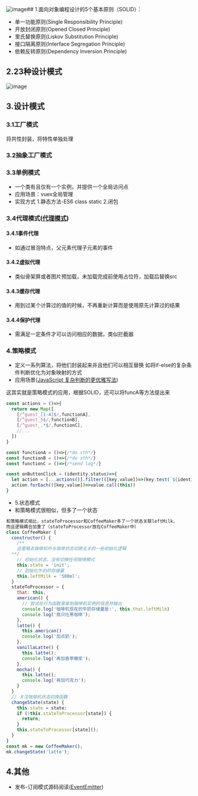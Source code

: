 ![image](https://github.com/HowToMeetYou/blog--/assets/41479550/ee5f58cf-8445-42c3-802f-49e6e0791140)## 1.面向对象编程设计的5个基本原则（SOLID）：

* 单一功能原则(Single Responsibility Principle)
* 开放封闭原则(Opened Closed Principle)
* 里氏替换原则(Liskov Substitution Principle)
* 接口隔离原则(Interface Segregation Principle)
* 依赖反转原则(Dependency Inversion Principle)
## 2.23种设计模式

![image](https://github.com/HowToMeetYou/blog--/assets/41479550/fc870b5f-a596-4760-b6b0-73294969bd92)



## 3.设计模式

### 3.1工厂模式

将共性封装，将特性单独处理

### 3.2抽象工厂模式

### 3.3单例模式

* 一个类有且仅有一个实例，并提供一个全局访问点
* 应用场景：vuex全局管理
* 实现方式
1.静态方法-ES6 class static
2.闭包
### 3.4代理模式([代理模式](https://juejin.cn/book/6844733790204461070/section/6844733790275780621))

#### 3.4.1事件代理

* 如通过冒泡特点，父元素代理子元素的事件
#### 3.4.2虚拟代理

* 类似骨架屏或者图片预加载，未加载完成前使用占位符，加载后替换src
#### 3.4.3缓存代理

* 用到过某个计算过的值的时候，不再重新计算而是使用原先计算过的结果
#### 3.4.4保护代理

* 需满足一定条件才可以访问相应的数据，类似拦截器
### 4.策略模式

* 定义一系列算法，将他们封装起来并且他们可以相互替换
如将if-else的复杂条件判断优化为对象映射的方式
* 应用场景([JavaScript 复杂判断的更优雅写法](https://juejin.cn/post/6844903705058213896))

这其实就是策略模式的应用，根据SOLID，还可以将funcA等方法提出来
```javascript
const actions = ()=>{
  return new Map([
    [/^guest_[1-4]$/,functionA],
    [/^guest_5$/,functionB],
    [/^guest_.*$/,functionC],
    //...
  ])
}

const functionA = ()=>{/*do sth*/}
const functionB = ()=>{/*do sth*/}
const functionC = ()=>{/*send log*/}

const onButtonClick = (identity,status)=>{
  let action = [...actions()].filter(([key,value])=>(key.test(`${identity}_${status}`)))
  action.forEach(([key,value])=>value.call(this))
}
```
* 5.状态模式
* 和策略模式很相似，但多了一个状态
```javascript
和策略模式相比，stateToProcessor和CoffeeMaker多了一个状态关联leftMilk，
而且逻辑耦合加重了（stateToProcessor放在CoffeeMaker中）
class CoffeeMaker {
  constructor() {
    /**
    这里略去咖啡机中与咖啡状态切换无关的一些初始化逻辑
  **/
    // 初始化状态，没有切换任何咖啡模式
    this.state = 'init';
    // 初始化牛奶的存储量
    this.leftMilk = '500ml';
  }
  stateToProcessor = {
    that: this,
    american() {
      // 尝试在行为函数里拿到咖啡机实例的信息并输出
      console.log('咖啡机现在的牛奶存储量是:', this.that.leftMilk)
      console.log('我只吐黑咖啡');
    },
    latte() {
      this.american()
      console.log('加点奶');
    },
    vanillaLatte() {
      this.latte();
      console.log('再加香草糖浆');
    },
    mocha() {
      this.latte();
      console.log('再加巧克力');
    }
  }
  // 关注咖啡机状态切换函数
  changeState(state) {
    this.state = state;
    if (!this.stateToProcessor[state]) {
      return;
    }
    this.stateToProcessor[state]();
  }
}
const mk = new CoffeeMaker();
mk.changeState('latte');
```
## 4.其他

* 发布-订阅模式源码阅读([EventEmitter](https://github.com/facebookarchive/emitter))
